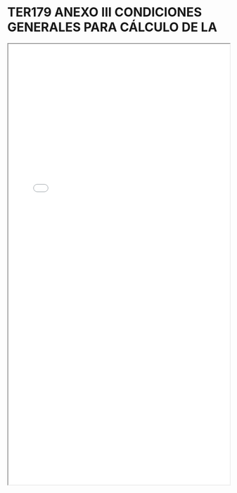 # TER179 ANEXO III CONDICIONES GENERALES PARA CÁLCULO DE LA

<iframe src="../TER179 ANEXO III CONDICIONES GENERALES PARA CÁLCULO DE LA.pdf" width="100%" height="1000px"></iframe>
